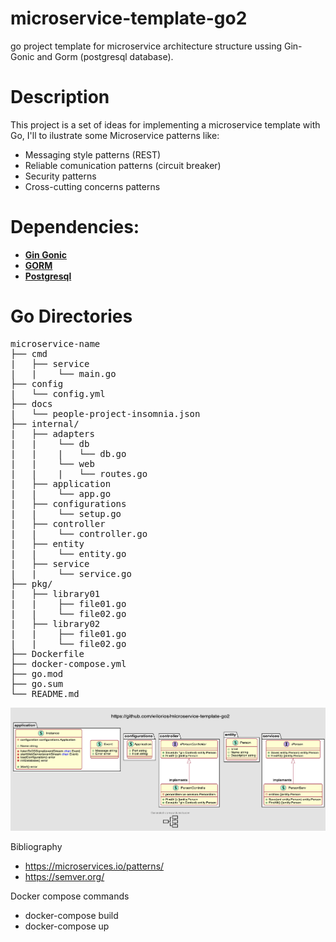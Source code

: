 # microservice-template-go2

go project template for microservice architecture structure ussing Gin-Gonic and Gorm (postgresql database).

# Description
This project is a set of ideas for implementing a microservice template with Go, I'll to ilustrate some Microservice patterns like:
- Messaging style patterns (REST)
- Reliable comunication patterns (circuit breaker)
- Security patterns 
- Cross-cutting concerns patterns

# Dependencies:
* [**Gin Gonic**](https://github.com/gin-gonic/gin)
* [**GORM**](https://gorm.io/)
* [**Postgresql**](https://hub.docker.com/_/postgres) 

# Go Directories   

<pre>
microservice-name
├── cmd
|   ├── service
|   |    └── main.go
├── config
|   └── config.yml
├── docs
|   └── people-project-insomnia.json
├── internal/
|   ├── adapters
|   |    └── db
|   |    |   └── db.go
|   |    └── web
|   |    |   └── routes.go
|   ├── application
|   |    └── app.go
|   ├── configurations
|   |    └── setup.go
|   ├── controller
|   |    └── controller.go
|   ├── entity
|   |    └── entity.go
|   ├── service
|   |    └── service.go
├── pkg/
|   ├── library01
|   |    ├── file01.go
|   |    └── file02.go
|   ├── library02
|   |    ├── file01.go
|   |    └── file02.go
├── Dockerfile
├── docker-compose.yml
├── go.mod
├── go.sum
└── README.md
</pre>

![Plantuml project](https://github.com/wilorios/microservice-template-go2/blob/main/docs/plantuml-go-project.png)

Bibliography
- https://microservices.io/patterns/
- https://semver.org/

Docker compose commands
- docker-compose build 
- docker-compose up
